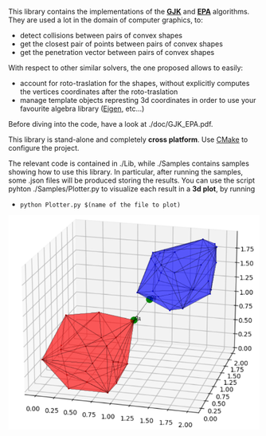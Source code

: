 This library contains the implementations of the **[GJK](https://en.wikipedia.org/wiki/Gilbert–Johnson–Keerthi_distance_algorithm)** and **[EPA](http://uu.diva-portal.org/smash/get/diva2:343820/FULLTEXT01.pdf)** algorithms.
They are used a lot in the domain of computer graphics, to:

 * detect collisions between pairs of convex shapes
 * get the closest pair of points between pairs of convex shapes
 * get the penetration vector between pairs of convex shapes

With respect to other similar solvers, the one proposed allows to easily:

 * account for roto-traslation for the shapes, without explicitly computes the vertices coordinates after the roto-traslation
 * manage template objects represting 3d coordinates in order to use your favourite algebra library ([Eigen](https://eigen.tuxfamily.org/dox/group__TutorialMatrixArithmetic.html), etc...)
 
Before diving into the code, have a look at ./doc/GJK_EPA.pdf.

This library is stand-alone and completely **cross platform**. Use [CMake](https://cmake.org) to configure the project.
 
The relevant code is contained in ./Lib, while ./Samples contains samples showing how to use this library.
In particular, after running the samples, some .json files will be produced storing the results.
You can use the script pyhton ./Samples/Plotter.py to visualize each result in a **3d plot**, by running

 * `python Plotter.py $(name of the file to plot)`
 
 ![Sample](sample.png)
